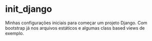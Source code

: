 # init_django
Minhas configurações iniciais para começar um projeto Django. 
Com bootstrap já nos arquivos estáticos e algumas class based views de exemplo.
